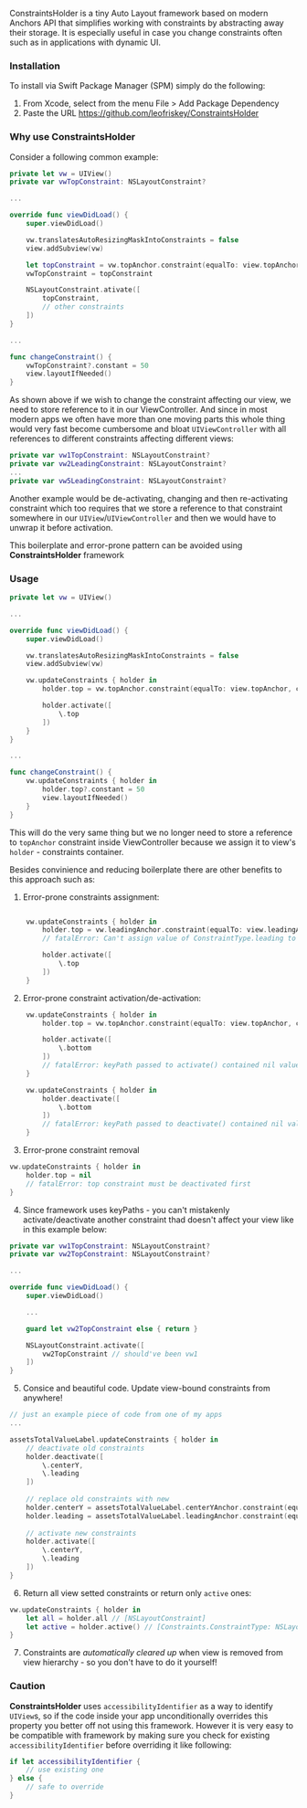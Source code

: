 ConstraintsHolder is a tiny Auto Layout framework based on modern Anchors API that simplifies working with constraints by abstracting away their storage. It is especially useful in case you change constraints often such as in applications with dynamic UI.

### Installation
To install via Swift Package Manager (SPM) simply do the following:
1. From Xcode, select from the menu File > Add Package Dependency
2. Paste the URL https://github.com/leofriskey/ConstraintsHolder

### Why use ConstraintsHolder
Consider a following common example:
``` Swift
private let vw = UIView()
private var vwTopConstraint: NSLayoutConstraint?

...

override func viewDidLoad() {
    super.viewDidLoad()

    vw.translatesAutoResizingMaskIntoConstraints = false
    view.addSubview(vw)

    let topConstraint = vw.topAnchor.constraint(equalTo: view.topAnchor, constant: 20)
    vwTopConstraint = topConstraint

    NSLayoutConstraint.ativate([
        topConstraint,
        // other constraints
    ])
}

...

func changeConstraint() {
    vwTopConstraint?.constant = 50
    view.layoutIfNeeded()
}

```

As shown above if we wish to change the constraint affecting our view, we need to store reference to it in our ViewController.
And since in most modern apps we often have more than one moving parts this whole thing would very fast become cumbersome and bloat `UIViewController` with all references to different constraints affecting different views:
``` Swift
private var vw1TopConstraint: NSLayoutConstraint?
private var vw2LeadingConstraint: NSLayoutConstraint?
...
private var vw5LeadingConstraint: NSLayoutConstraint?
```

Another example would be de-activating, changing and then re-activating constraint which too requires that we store a reference to that constraint somewhere in our `UIView`/`UIViewController` and then we would have to unwrap it before activation.

This boilerplate and error-prone pattern can be avoided using **ConstraintsHolder** framework

### Usage
``` Swift
private let vw = UIView()

...

override func viewDidLoad() {
    super.viewDidLoad()

    vw.translatesAutoResizingMaskIntoConstraints = false
    view.addSubview(vw)

    vw.updateConstraints { holder in
        holder.top = vw.topAnchor.constraint(equalTo: view.topAnchor, constant: 20)

        holder.activate([
            \.top
        ])
    }
}

...

func changeConstraint() {
    vw.updateConstraints { holder in
        holder.top?.constant = 50
        view.layoutIfNeeded()
    }
}

```

This will do the very same thing but we no longer need to store a reference to `topAnchor` constraint inside ViewController because we assign it to view's `holder` - constraints container. 

Besides convinience and reducing boilerplate there are other benefits to this approach such as:

1) Error-prone constraints assignment:
``` Swift

    vw.updateConstraints { holder in
        holder.top = vw.leadingAnchor.constraint(equalTo: view.leadingAnchor, constant: 20) 
        // fatalError: Can't assign value of ConstraintType.leading to variable of ConstraintType.top

        holder.activate([
            \.top
        ])
    }

```

2) Error-prone constraint activation/de-activation:
``` Swift
    vw.updateConstraints { holder in
        holder.top = vw.topAnchor.constraint(equalTo: view.topAnchor, constant: 20) 

        holder.activate([
            \.bottom
        ])
        // fatalError: keyPath passed to activate() contained nil value constraint
    }
```

``` Swift
    vw.updateConstraints { holder in
        holder.deactivate([
            \.bottom
        ])
        // fatalError: keyPath passed to deactivate() contained nil value constraint
    }
```

3) Error-prone constraint removal
``` Swift
vw.updateConstraints { holder in
    holder.top = nil
    // fatalError: top constraint must be deactivated first
}
```

4) Since framework uses keyPaths - you can't mistakenly activate/deactivate another constraint thad doesn't affect your view like in this example below:
``` Swift
private var vw1TopConstraint: NSLayoutConstraint?
private var vw2TopConstraint: NSLayoutConstraint?

...

override func viewDidLoad() {
    super.viewDidLoad()

    ...

    guard let vw2TopConstraint else { return }

    NSLayoutConstraint.activate([
        vw2TopConstraint // should've been vw1
    ])
}
```

5) Consice and beautiful code. Update view-bound constraints from anywhere!
``` Swift
// just an example piece of code from one of my apps
...

assetsTotalValueLabel.updateConstraints { holder in
    // deactivate old constraints
    holder.deactivate([
        \.centerY,
        \.leading
    ])
    
    // replace old constraints with new
    holder.centerY = assetsTotalValueLabel.centerYAnchor.constraint(equalTo: navBar.centerYAnchor)
    holder.leading = assetsTotalValueLabel.leadingAnchor.constraint(equalTo: smallTitleView.trailingAnchor, constant: 10)
    
    // activate new constraints
    holder.activate([
        \.centerY,
        \.leading
    ])
}
```

6) Return all view setted constraints or return only `active` ones:
``` Swift
vw.updateConstraints { holder in
    let all = holder.all // [NSLayoutConstraint]
    let active = holder.active() // [Constraints.ConstraintType: NSLayoutConstraint]
}
```

7) Constraints are *automatically cleared up* when view is removed from view hierarchy - so you don't have to do it yourself!

### Caution
**ConstraintsHolder** uses `accessibilityIdentifier` as a way to identify `UIView`s, so if the code inside your app unconditionally overrides this property you better off not using this framework.
However it is very easy to be compatible with framework by making sure you check for existing `accessibilityIdentifier` before overriding it like following:
``` Swift
if let accessibilityIdentifier {
    // use existing one
} else {
    // safe to override
}
```
